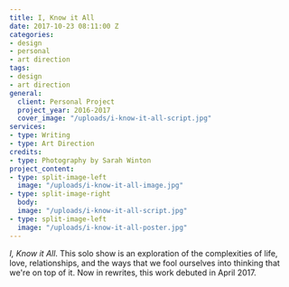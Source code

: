 ```yaml
---
title: I, Know it All
date: 2017-10-23 08:11:00 Z
categories:
- design
- personal
- art direction
tags:
- design
- art direction
general:
  client: Personal Project
  project_year: 2016-2017
  cover_image: "/uploads/i-know-it-all-script.jpg"
services:
- type: Writing
- type: Art Direction
credits:
- type: Photography by Sarah Winton
project_content:
- type: split-image-left
  image: "/uploads/i-know-it-all-image.jpg"
- type: split-image-right
  body: 
  image: "/uploads/i-know-it-all-script.jpg"
- type: split-image-left
  image: "/uploads/i-know-it-all-poster.jpg"
---
```


_I, Know it All_. This solo show is an exploration of the complexities of life, love, relationships, and the ways that we fool ourselves into thinking that we're on top of it. Now in rewrites, this work debuted in April 2017.